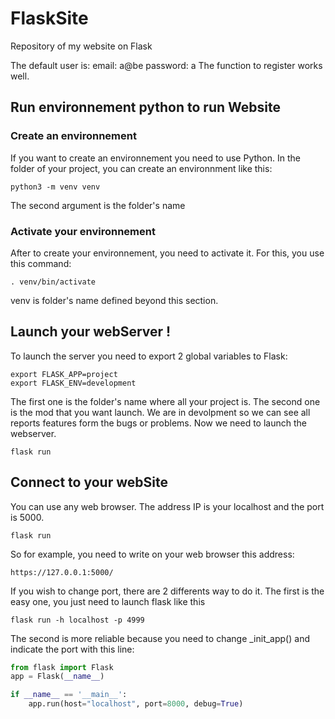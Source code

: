 # FlaskSite
Repository of my website on Flask

The default user is:
email: a@be
password: a
The function to register works well.

## Run environnement python to run Website
### Create an environnement
If you want to create an environnement you need to use Python.
In the folder of your project, you can create an environnment like this:
```
python3 -m venv venv
```
The second argument is the folder's name
### Activate your environnement
After to create your environnement, you need to activate it.
For this, you use this command:
```
. venv/bin/activate
```
venv is folder's name defined beyond this section.
## Launch your webServer !
To launch the server you need to export 2 global variables to Flask:
```
export FLASK_APP=project
export FLASK_ENV=development
```
The first one is the folder's name where all your project is.
The second one is the mod that you want launch. We are in devolpment so we can see all reports features form the bugs or problems.
Now we need to launch the webserver.
```
flask run
```
## Connect to your webSite
You can use any web browser.
The address IP is your localhost and the port is 5000.
```
flask run
```
So for example, you need to write on your web browser this address:
```
https://127.0.0.1:5000/
```
If you wish to change port, there are 2 differents way to do it.
The first is the easy one, you just need to launch flask like this
```
flask run -h localhost -p 4999
```
The second is more reliable because you need to change \_init_app() and indicate the port with this line:
```python
from flask import Flask
app = Flask(__name__)

if __name__ == '__main__':
    app.run(host="localhost", port=8000, debug=True)
```
